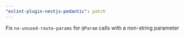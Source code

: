 ```yaml
---
"eslint-plugin-nestjs-pedantic": patch
---
```


Fix `no-unused-route-params` for `@Param` calls with a non-string parameter
